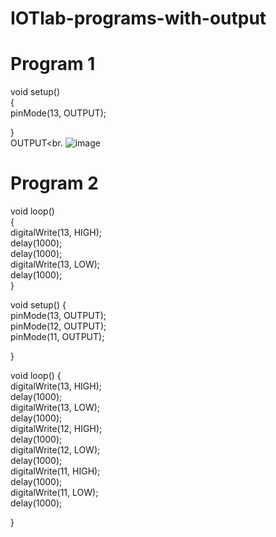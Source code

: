 # IOTlab-programs-with-output

# Program 1
void setup()<br>
{<br>
  pinMode(13, OUTPUT);<br>

}<br>
OUTPUT<br.
![image](https://user-images.githubusercontent.com/97939284/175920829-41e168c8-5a6c-4a1a-93a4-1fdff569c922.png)

# Program 2
void loop() <br>
{<br>
  digitalWrite(13, HIGH);<br>
  delay(1000);<br>
  delay(1000);<br>
  digitalWrite(13, LOW);<br>
  delay(1000);<br>
}<br>


void setup() {<br>
 pinMode(13, OUTPUT);<br>
 pinMode(12, OUTPUT);<br>
 pinMode(11, OUTPUT);<br>

}<br>

void loop() {<br>
  digitalWrite(13, HIGH);<br>
  delay(1000);<br>
  digitalWrite(13, LOW);<br>
  delay(1000);<br>
  digitalWrite(12, HIGH);<br>
  delay(1000);<br>
  digitalWrite(12, LOW);<br>
  delay(1000);<br>
  digitalWrite(11, HIGH);<br>
  delay(1000);<br>
  digitalWrite(11, LOW);<br>
  delay(1000);<br>

}<br>
